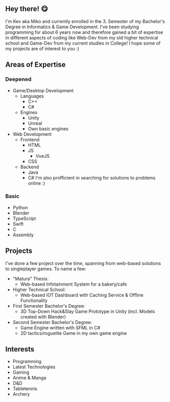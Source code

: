 ## Hey there! 😋

I'm Kev aka Miko and currently enrolled in the 3. Semester of my Bachelor's Degree in Informatics & Game Development.
I've been studying programming for about 6 years now and therefore gained a bit of expertise in different aspects of coding like Web-Dev from my old higher technical school and Game-Dev from my current studies in College! I hope some of my projects are of interest to you :)

## Areas of Expertise

### Deepened
- Game/Desktop Development
  - Languages
    - C++
    - C#
  - Engines
    - Unity
    - Unreal
    - Own basic engines
- Web Development
  - Frontend
    - HTML
    - JS
      - VueJS
    - CSS
  - Backend
    - Java
    - C#
I'm also profficient in searching for solutions to problems online :)

### Basic
- Python
- Blender
- TypeScript
- Swift
- C
- Assembly

## Projects

I've done a few project over the time, spanning from web-based solutions to singleplayer games.
To name a few:
- "Matura" Thesis:
  - Web-based Infotainment System for a bakery/cafe
- Higher Technical School:
  - Web-based IOT Dashboard with Caching Service & Offline Functionality
- First Semester Bachelor's Degree:
  - 3D Top-Down Hack&Slay Game Prototype in Unity (incl. Models created with Blender)
- Second Semester Bachelor's Degree:
  - Game Engine written with SFML in C#
  - 2D tactics/roguelite Game in my own game engine

## Interests

- Programming
- Latest Technologies
- Gaming
- Anime & Manga
- D&D
- Tabletennis
- Archery

